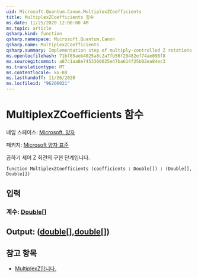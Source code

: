 ```yaml
---
uid: Microsoft.Quantum.Canon.MultiplexZCoefficients
title: MultiplexZCoefficients 함수
ms.date: 11/25/2020 12:00:00 AM
ms.topic: article
qsharp.kind: function
qsharp.namespace: Microsoft.Quantum.Canon
qsharp.name: MultiplexZCoefficients
qsharp.summary: Implementation step of multiply-controlled Z rotations.
ms.openlocfilehash: 71bf85aeb4025a8c2a7fb56f29482ef74ae098f8
ms.sourcegitcommit: a87c1aa8e7453360025e47ba614f25b02ea84ec3
ms.translationtype: MT
ms.contentlocale: ko-KR
ms.lasthandoff: 11/26/2020
ms.locfileid: "96206021"
---
```

# <a name="multiplexzcoefficients-function"></a>MultiplexZCoefficients 함수

네임 스페이스: [Microsoft. 양자](xref:Microsoft.Quantum.Canon)

패키지: [Microsoft 양자 표준](https://nuget.org/packages/Microsoft.Quantum.Standard)


곱하기 제어 Z 회전의 구현 단계입니다.

```qsharp
function MultiplexZCoefficients (coefficients : Double[]) : (Double[], Double[])
```


## <a name="input"></a>입력

### <a name="coefficients--double"></a>계수: [Double](xref:microsoft.quantum.lang-ref.double)[]





## <a name="output--doubledouble"></a>Output: ([double](xref:microsoft.quantum.lang-ref.double)[],[double](xref:microsoft.quantum.lang-ref.double)[])



## <a name="see-also"></a>참고 항목

- [MultiplexZ입니다.](xref:Microsoft.Quantum.Canon.MultiplexZ)